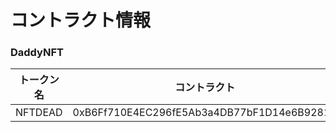 # コントラクト情報

### DaddyNFT

| トークン名   | コントラクト                                     |
| ------- | ------------------------------------------ |
| NFTDEAD | 0xB6Ff710E4EC296fE5Ab3a4DB77bF1D14e6B9281C |
